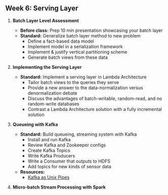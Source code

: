 Week 6: Serving Layer
------------------------------------------

1. __Batch Layer Level Assessment__  
    - **Before class:** Prep 10 min presentation showcasing your batch layer
    - **Standard:** Generalize batch layer method to new problem
        + Define a fact-based data model
        + Implement model in a serialization framework
        + Implement & justify vertical partitioning scheme
        + Generate batch views from these data

2. __Implementing the Serving Layer__
    - **Standard:** Implement a serving layer in Lambda Architecture
        + Tailor batch views to the queries they serve
        + Provide a new answer to the data-normalization versus
denormalization debate
        + Discuss the advantages of batch-writable, random-read, and no random-write databases
        + Contrast a Lambda Architecture solution with a fully incremental solution

3. __Queueing with Kafka__
    - **Standard:** Build queueing, streaming system with Kafka
        + Install and run Kafka
        + Review Kafka and Zookeeper configs
        + Create Kafka Topics
        + Write Kafka Producers
        + Write a Consumer that outputs to HDFS
        + Add topics for new kinds of sensor data
    - **Resources:**
        + [Kafka as Unix Pipes](http://logallthethings.com/2015/09/15/kafka-by-example-kafka-as-unix-pipes/)

4. __Micro-batch Stream Processing with Spark__